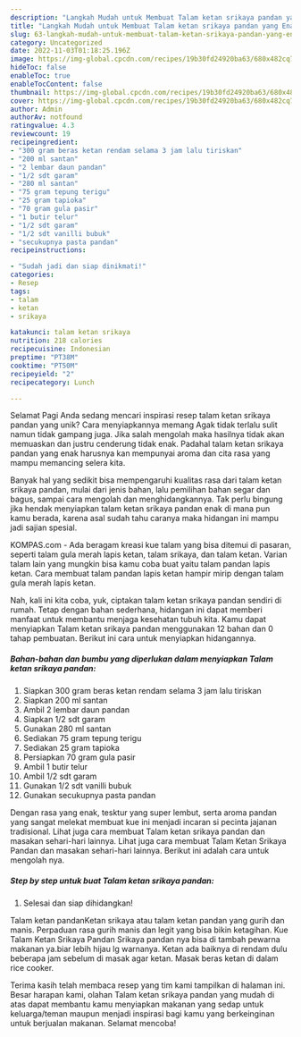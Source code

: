 ```yaml
---
description: "Langkah Mudah untuk Membuat Talam ketan srikaya pandan yang Enak, Enak"
title: "Langkah Mudah untuk Membuat Talam ketan srikaya pandan yang Enak, Enak"
slug: 63-langkah-mudah-untuk-membuat-talam-ketan-srikaya-pandan-yang-enak-enak
category: Uncategorized
date: 2022-11-03T01:18:25.196Z
image: https://img-global.cpcdn.com/recipes/19b30fd24920ba63/680x482cq70/talam-ketan-srikaya-pandan-foto-resep-utama.jpg
hideToc: false
enableToc: true
enableTocContent: false
thumbnail: https://img-global.cpcdn.com/recipes/19b30fd24920ba63/680x482cq70/talam-ketan-srikaya-pandan-foto-resep-utama.jpg
cover: https://img-global.cpcdn.com/recipes/19b30fd24920ba63/680x482cq70/talam-ketan-srikaya-pandan-foto-resep-utama.jpg
author: Admin
authorAv: notfound
ratingvalue: 4.3
reviewcount: 19
recipeingredient:
- "300 gram beras ketan rendam selama 3 jam lalu tiriskan"
- "200 ml santan"
- "2 lembar daun pandan"
- "1/2 sdt garam"
- "280 ml santan"
- "75 gram tepung terigu"
- "25 gram tapioka"
- "70 gram gula pasir"
- "1 butir telur"
- "1/2 sdt garam"
- "1/2 sdt vanilli bubuk"
- "secukupnya pasta pandan"
recipeinstructions:

- "Sudah jadi dan siap dinikmati!"
categories:
- Resep
tags:
- talam
- ketan
- srikaya

katakunci: talam ketan srikaya 
nutrition: 218 calories
recipecuisine: Indonesian
preptime: "PT38M"
cooktime: "PT50M"
recipeyield: "2"
recipecategory: Lunch

---
```



Selamat Pagi Anda sedang mencari inspirasi resep talam ketan srikaya pandan yang unik? Cara menyiapkannya memang Agak tidak terlalu sulit namun tidak gampang juga. Jika salah mengolah maka hasilnya tidak akan memuaskan dan justru cenderung tidak enak. Padahal talam ketan srikaya pandan yang enak harusnya kan mempunyai aroma dan cita rasa yang mampu memancing selera kita.


Banyak hal yang sedikit bisa mempengaruhi kualitas rasa dari talam ketan srikaya pandan, mulai dari jenis bahan, lalu pemilihan bahan segar dan bagus, sampai cara mengolah dan menghidangkannya. Tak perlu bingung jika hendak menyiapkan talam ketan srikaya pandan enak di mana pun kamu berada, karena asal sudah tahu caranya maka hidangan ini mampu jadi sajian spesial.

KOMPAS.com - Ada beragam kreasi kue talam yang bisa ditemui di pasaran, seperti talam gula merah lapis ketan, talam srikaya, dan talam ketan. Varian talam lain yang mungkin bisa kamu coba buat yaitu talam pandan lapis ketan. Cara membuat talam pandan lapis ketan hampir mirip dengan talam gula merah lapis ketan.


Nah, kali ini kita coba, yuk, ciptakan talam ketan srikaya pandan sendiri di rumah. Tetap dengan bahan sederhana, hidangan ini dapat memberi manfaat untuk membantu menjaga kesehatan tubuh kita. Kamu dapat menyiapkan Talam ketan srikaya pandan menggunakan 12 bahan dan 0 tahap pembuatan. Berikut ini cara untuk menyiapkan hidangannya.

<!--inarticleads1-->

##### Bahan-bahan dan bumbu yang diperlukan dalam menyiapkan Talam ketan srikaya pandan:

1. Siapkan 300 gram beras ketan rendam selama 3 jam lalu tiriskan
1. Siapkan 200 ml santan
1. Ambil 2 lembar daun pandan
1. Siapkan 1/2 sdt garam
1. Gunakan 280 ml santan
1. Sediakan 75 gram tepung terigu
1. Sediakan 25 gram tapioka
1. Persiapkan 70 gram gula pasir
1. Ambil 1 butir telur
1. Ambil 1/2 sdt garam
1. Gunakan 1/2 sdt vanilli bubuk
1. Gunakan secukupnya pasta pandan


Dengan rasa yang enak, tesktur yang super lembut, serta aroma pandan yang sangat melekat membuat kue ini menjadi incaran si pecinta jajanan tradisional. Lihat juga cara membuat Talam ketan srikaya pandan dan masakan sehari-hari lainnya. Lihat juga cara membuat Talam Ketan Srikaya Pandan dan masakan sehari-hari lainnya. Berikut ini adalah cara untuk mengolah nya. 

<!--inarticleads2-->

##### Step by step untuk buat Talam ketan srikaya pandan:


1. Selesai dan siap dihidangkan!

Talam ketan pandanKetan srikaya atau talam ketan pandan yang gurih dan manis. Perpaduan rasa gurih manis dan legit yang bisa bikin ketagihan. Kue Talam Ketan Srikaya Pandan Srikaya pandan nya bisa di tambah pewarna makanan ya.biar lebih hijau lg warnanya. Ketan ada baiknya di rendam dulu beberapa jam sebelum di masak agar ketan. Masak beras ketan di dalam rice cooker. 

Terima kasih telah membaca resep yang tim kami tampilkan di halaman ini. Besar harapan kami, olahan Talam ketan srikaya pandan yang mudah di atas dapat membantu kamu menyiapkan makanan yang sedap untuk keluarga/teman maupun menjadi inspirasi bagi kamu yang berkeinginan untuk berjualan makanan. Selamat mencoba!
